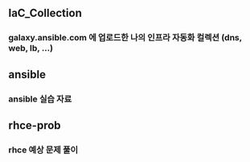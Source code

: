## IaC_Collection
### galaxy.ansible.com 에 업로드한 나의 인프라 자동화 컬렉션 (dns, web, lb, ...)

## ansible 
### ansible 실습 자료

## rhce-prob
### rhce 예상 문제 풀이
